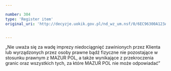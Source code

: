 ```yaml
---

number: 304
type: 'Register item'
original_uri: 'http://decyzje.uokik.gov.pl/nd_wz_um.nsf/0/6EC96300A123AA89C12572DD003294DC?OpenDocument'


---
```


„Nie uważa się za wadę imprezy niedociągnięć zawinionych przez Klienta lub wyrządzonych przez osoby prawne bądź fizyczne nie pozostające w stosunku prawnym z MAZUR POL, a także wynikające z przekroczenia granic oraz wszystkich tych, za które MAZUR POL nie może odpowiadać”
